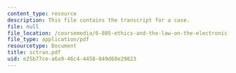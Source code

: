 ```yaml
---
content_type: resource
description: This file contains the transcript for a case.
file: null
file_location: /coursemedia/6-805-ethics-and-the-law-on-the-electronic-frontier-fall-2005/e25b77cea6a946c44458849d68e29823_sctran.pdf
file_type: application/pdf
resourcetype: Document
title: sctran.pdf
uid: e25b77ce-a6a9-46c4-4458-849d68e29823
---
```

